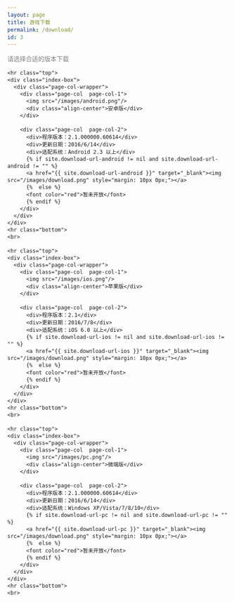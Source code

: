 ```yaml
---
layout: page
title: 游戏下载
permalink: /download/
id: 3
---
```


<div class="home">

  <div class="align-center">
    <font color="grey">请选择合适的版本下载</font>
  </div>

  <!--  游戏下载  -->
  <div class="wrapper">
    
    <hr class="top">
    <div class="index-box">
      <div class="page-col-wrapper">           
        <div class="page-col  page-col-1">
          <img src="/images/android.png"/>
          <div class="align-center">安卓版</div>          
        </div>

        <div class="page-col  page-col-2">    
          <div>程序版本：2.1.000000.60614</div>
          <div>更新日期：2016/6/14</div>
          <div>适配系统：Android 2.3 以上</div>
          {% if site.download-url-android != nil and site.download-url-android != "" %}
          <a href="{{ site.download-url-android }}" target="_blank"><img src="/images/download.png" style="margin: 10px 0px;"></a>
          {%  else %}
          <font color="red">暂未开放</font>
          {% endif %}
        </div>
      </div>
    </div>
    <hr class="bottom">
    <br>

    <hr class="top">
    <div class="index-box">
      <div class="page-col-wrapper">           
        <div class="page-col  page-col-1">
          <img src="/images/ios.png"/>
          <div class="align-center">苹果版</div>
        </div>

        <div class="page-col  page-col-2">
          <div>程序版本：2.1</div>
          <div>更新日期：2016/7/8</div>
          <div>适配系统：iOS 6.0 以上</div>
          {% if site.download-url-ios != nil and site.download-url-ios != "" %}
          <a href="{{ site.download-url-ios }}" target="_blank"><img src="/images/download.png" style="margin: 10px 0px;"></a>
          {%  else %}
          <font color="red">暂未开放</font>
          {% endif %}          
        </div>
      </div>
    </div>
    <hr class="bottom">
    <br>
    
    <hr class="top">
    <div class="index-box">
      <div class="page-col-wrapper">           
        <div class="page-col  page-col-1">
          <img src="/images/pc.png"/>
          <div class="align-center">微端版</div>
        </div>

        <div class="page-col  page-col-2">
          <div>程序版本：2.1.000000.60614</div>
          <div>更新日期：2016/6/14</div>
          <div>适配系统：Windows XP/Vista/7/8/10</div>
          {% if site.download-url-pc != nil and site.download-url-pc != "" %}
          <a href="{{ site.download-url-pc }}" target="_blank"><img src="/images/download.png" style="margin: 10px 0px;"></a>
          {%  else %}
          <font color="red">暂未开放</font>
          {% endif %}
        </div>
      </div>
    </div>
    <hr class="bottom">
    <br>


  </div>

</div>
